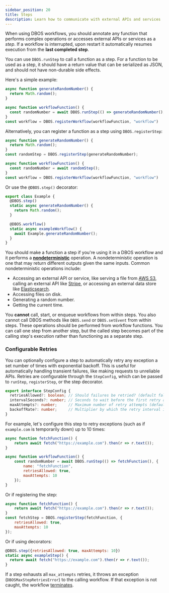 ```yaml
---
sidebar_position: 20
title: Steps
description: Learn how to communicate with external APIs and services
---
```


When using DBOS workflows, you should annotate any function that performs complex operations or accesses external APIs or services as a _step_.
If a workflow is interrupted, upon restart it automatically resumes execution from the **last completed step**.

You can use `DBOS.runStep` to call a function as a step.  For a function to be used as a step, it should have a return value that can be serialized as JSON, and should not have non-durable side effects.

Here's a simple example:

```javascript
async function generateRandomNumber() {
  return Math.random();
}

async function workflowFunction() {
  const randomNumber = await DBOS.runStep(() => generateRandomNumber(), {name: "generateRandomNumber"});
}
const workflow = DBOS.registerWorkflow(workflowFunction, "workflow")
```

Alternatively, you can register a function as a step using `DBOS.registerStep`:

```javascript
async function generateRandomNumber() {
  return Math.random();
}
const randomStep = DBOS.registerStep(generateRandomNumber);

async function workflowFunction() {
  const randomNumber = await randomStep();
}
const workflow = DBOS.registerWorkflow(workflowFunction, "workflow")
```

Or use the `@DBOS.step()` decorator:

```typescript
export class Example {
  @DBOS.step()
  static async generateRandomNumber() {
    return Math.random();
  }

  @DBOS.workflow()
  static async exampleWorkflow() {
    await Example.generateRandomNumber();
  }
}
```


You should make a function a step if you're using it in a DBOS workflow and it performs a [**nondeterministic**](../tutorials/workflow-tutorial.md#determinism) operation.
A nondeterministic operation is one that may return different outputs given the same inputs.
Common nondeterministic operations include:

- Accessing an external API or service, like serving a file from [AWS S3](https://aws.amazon.com/s3/), calling an external API like [Stripe](https://stripe.com/), or accessing an external data store like [Elasticsearch](https://www.elastic.co/elasticsearch/).
- Accessing files on disk.
- Generating a random number.
- Getting the current time.

You **cannot** call, start, or enqueue workflows from within steps.
You also cannot call DBOS methods like `DBOS.send` or `DBOS.setEvent` from within steps.
These operations should be performed from workflow functions.
You can call one step from another step, but the called step becomes part of the calling step's execution rather than functioning as a separate step.

### Configurable Retries

You can optionally configure a step to automatically retry any exception a set number of times with exponential backoff.
This is useful for automatically handling transient failures, like making requests to unreliable APIs.
Retries are configurable through the `StepConfig`, which can be passed to `runStep`, `registerStep`, or the step decorator.

```typescript
export interface StepConfig {
  retriesAllowed?: boolean; // Should failures be retried? (default false)
  intervalSeconds?: number; // Seconds to wait before the first retry attempt (default 1).
  maxAttempts?: number;     // Maximum number of retry attempts (default 3). If errors occur more times than this, throw an exception.
  backoffRate?: number;     // Multiplier by which the retry interval increases after a retry attempt (default 2).
}
```

For example, let's configure this step to retry exceptions (such as if `example.com` is temporarily down) up to 10 times:

```javascript
async function fetchFunction() {
    return await fetch("https://example.com").then(r => r.text());
}

async function workflowFunction() {
    const randomNumber = await DBOS.runStep(() => fetchFunction(), {
        name: "fetchFunction",
        retriesAllowed: true,
        maxAttempts: 10
    });
}
```

Or if registering the step:

```javascript
async function fetchFunction() {
    return await fetch("https://example.com").then(r => r.text());
}
const fetchStep = DBOS.registerStep(fetchFunction, {
    retriesAllowed: true,
    maxAttempts: 10
});
```

Or if using decorators:

```javascript
@DBOS.step({retriesAllowed: true, maxAttempts: 10})
static async exampleStep() {
  return await fetch("https://example.com").then(r => r.text());
}
```

If a step exhausts all `max_attempts` retries, it throws an exception (`DBOSMaxStepRetriesError`) to the calling workflow.
If that exception is not caught, the workflow [terminates](./workflow-tutorial.md#reliability-guarantees).